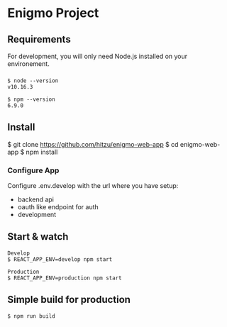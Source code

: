 # Enigmo Project

## Requirements

For development, you will only need Node.js installed on your environement.

###
    $ node --version
    v10.16.3

    $ npm --version
    6.9.0

## Install

$ git clone https://github.com/hitzu/enigmo-web-app
$ cd enigmo-web-app
$ npm install

### Configure App

Configure .env.develop with the url where you have setup:

- backend api
- oauth like endpoint for auth
- development

## Start & watch

    Develop
    $ REACT_APP_ENV=develop npm start

    Production
    $ REACT_APP_ENV=production npm start

## Simple build for production

    $ npm run build

